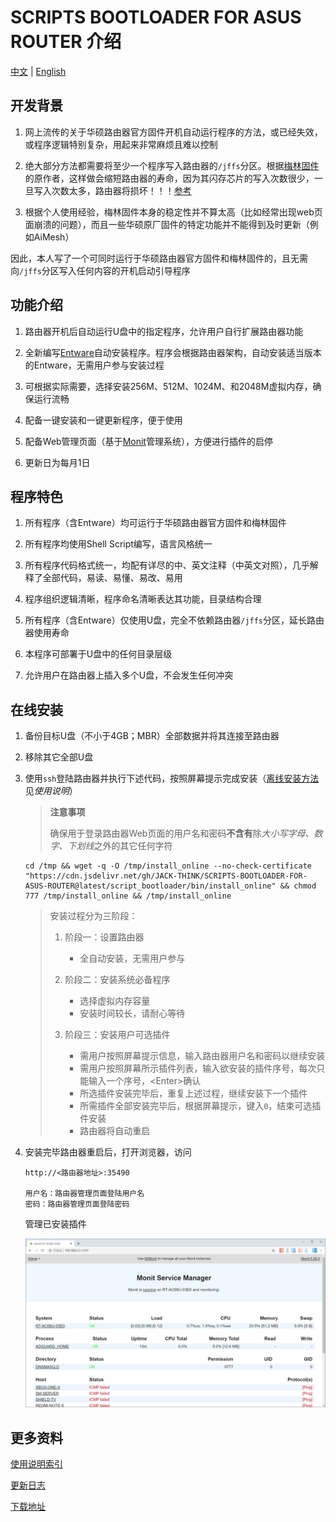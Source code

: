 # SCRIPTS BOOTLOADER FOR ASUS ROUTER 介绍

[中文](./README.md) | [English](./README_en-US.md)

## 开发背景

1. 网上流传的关于华硕路由器官方固件开机自动运行程序的方法，或已经失效，或程序逻辑特别复杂，用起来非常麻烦且难以控制

2. 绝大部分方法都需要将至少一个程序写入路由器的`/jffs`分区。根据[梅林固件](https://www.asuswrt-merlin.net/)的原作者，这样做会缩短路由器的寿命，因为其闪存芯片的写入次数很少，一旦写入次数太多，路由器将损坏！！！[参考](https://github.com/RMerl/asuswrt-merlin/wiki/JFFS)

3. 根据个人使用经验，梅林固件本身的稳定性并不算太高（比如经常出现web页面崩溃的问题），而且一些华硕原厂固件的特定功能并不能得到及时更新（例如AiMesh）

因此，本人写了一个可同时运行于华硕路由器官方固件和梅林固件的，且无需向`/jffs`分区写入任何内容的开机启动引导程序

## 功能介绍

1. 路由器开机后自动运行U盘中的指定程序，允许用户自行扩展路由器功能

2. 全新编写[Entware](https://entware.net/)自动安装程序。程序会根据路由器架构，自动安装适当版本的Entware，无需用户参与安装过程

3. 可根据实际需要，选择安装256M、512M、1024M、和2048M虚拟内存，确保运行流畅

4. 配备一键安装和一键更新程序，便于使用

5. 配备Web管理页面（基于[Monit](https://mmonit.com/monit/)管理系统），方便进行插件的启停

6. 更新日为每月1日

## 程序特色

1. 所有程序（含Entware）均可运行于华硕路由器官方固件和梅林固件

2. 所有程序均使用Shell Script编写，语言风格统一

3. 所有程序代码格式统一，均配有详尽的中、英文注释（中英文对照），几乎解释了全部代码，易读、易懂、易改、易用

4. 程序组织逻辑清晰，程序命名清晰表达其功能，目录结构合理

5. 所有程序（含Entware）仅使用U盘，完全不依赖路由器`/jffs`分区，延长路由器使用寿命

6. 本程序可部署于U盘中的任何目录层级

7. 允许用户在路由器上插入多个U盘，不会发生任何冲突

## 在线安装

1. 备份目标U盘（不小于4GB；MBR）全部数据并将其连接至路由器

2. 移除其它全部U盘

3. 使用`ssh`登陆路由器并执行下述代码，按照屏幕提示完成安装（[离线安装方法](./How_to_Use_zh-CN.md#离线安装)见*使用说明*）

   > **注意事项**
   > 
   > 确保用于登录路由器Web页面的用户名和密码**不含有**除*大小写字母、数字、下划线*之外的其它任何字符

   ```shell
   cd /tmp && wget -q -O /tmp/install_online --no-check-certificate "https://cdn.jsdelivr.net/gh/JACK-THINK/SCRIPTS-BOOTLOADER-FOR-ASUS-ROUTER@latest/script_bootloader/bin/install_online" && chmod 777 /tmp/install_online && /tmp/install_online
   ```

   > 安装过程分为三阶段：
   >
   > 1. 阶段一：设置路由器
   >    - 全自动安装，无需用户参与
   >
   > 2. 阶段二：安装系统必备程序
   >    - 选择虚拟内存容量
   >    - 安装时间较长，请耐心等待
   >
   > 3. 阶段三：安装用户可选插件
   >    - 需用户按照屏幕提示信息，输入路由器用户名和密码以继续安装
   >    - 需用户按照屏幕所示插件列表，输入欲安装的插件序号，每次只能输入一个序号，\<Enter\>确认
   >    - 所选插件安装完毕后，重复上述过程，继续安装下一个插件
   >    - 所需插件全部安装完毕后，根据屏幕提示，键入`0`，结束可选插件安装
   >    - 路由器将自动重启

4. 安装完毕路由器重启后，打开浏览器，访问

   ```
   http://<路由器地址>:35490

   用户名：路由器管理页面登陆用户名
   密码：路由器管理页面登陆密码
   ```

   管理已安装插件

   ![monit_in_use.png](./Documents_Assets/monit/web/monit_in_use.jpg)

## 更多资料

[使用说明索引](https://github.com/JACK-THINK/SCRIPTS-BOOTLOADER-FOR-ASUS-ROUTER/wiki/使用说明索引)

[更新日志](./ChangeLog_zh-CN.md)

[下载地址](https://github.com/JACK-THINK/SCRIPTS-BOOTLOADER-FOR-ASUS-ROUTER/releases)